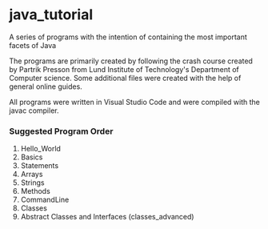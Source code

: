 # java_tutorial
A series of programs with the intention of containing the most important facets of Java

The programs are primarily created by following the crash course created by Partrik Presson from Lund Institute of Technology's Department of Computer science. Some additional files were created with the help of general online guides.

All programs were written in Visual Studio Code and were compiled with the javac compiler.

### Suggested Program Order
1. Hello_World
2. Basics
3. Statements
7. Arrays
8. Strings
4. Methods
5. CommandLine
6. Classes
9. Abstract Classes and Interfaces (classes_advanced)
